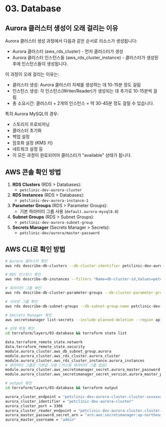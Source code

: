 # 03. Database

## Aurora 클러스터 생성이 오래 걸리는 이유
Aurora 클러스터 생성 과정에서 다음과 같은 순서로 리소스가 생성됩니다:

- Aurora 클러스터 (aws_rds_cluster) - 먼저 클러스터가 생성
- Aurora 클러스터 인스턴스들 (aws_rds_cluster_instance) - 클러스터가 생성된 후에 인스턴스들이 생성됩니다.

이 과정이 오래 걸리는 이유는:

- 클러스터 생성: Aurora 클러스터 자체를 생성하는 데 10-15분 정도 걸림
- 인스턴스 생성: 각 인스턴스(Writer/Reader)가 생성되는 데 추가로 10-15분씩 걸림
- 총 소요시간: 클러스터 + 2개의 인스턴스 = 약 30-45분 정도 걸릴 수 있습니다.

특히 Aurora MySQL의 경우:

- 스토리지 프로비저닝
- 클러스터 초기화
- 백업 설정
- 암호화 설정 (KMS 키)
- 네트워크 설정 등
- 이 모든 과정이 완료되어야 클러스터가 "available" 상태가 됩니다.

## AWS 콘솔 확인 방법

1. **RDS Clusters** (RDS > Databases):
    - `petclinic-dev-aurora-cluster`
2. **RDS Instances** (RDS > Databases):
    - `petclinic-dev-aurora-instance-1`
3. **Parameter Groups** (RDS > Parameter Groups):
    - 기본 파라미터 그룹 사용 (`default.aurora-mysql8.0`)
4. **Subnet Groups** (RDS > Subnet Groups):
    - `petclinic-dev-aurora-subnet-group`
5. **Secrets Manager** (Secrets Manager > Secrets):
    - `petclinic-dev/aurora/master-password`

## AWS CLI로 확인 방법

```bash
# Aurora 클러스터 확인
aws rds describe-db-clusters --db-cluster-identifier petclinic-dev-aurora-cluster --region ap-northeast-2 --query "DBClusters[*].[DBClusterIdentifier,Status,Engine,EngineVersion]" --output table

# RDS 인스턴스 확인
aws rds describe-db-instances --filters "Name=db-cluster-id,Values=petclinic-dev-aurora-cluster" --region ap-northeast-2 --query "DBInstances[*].[DBInstanceIdentifier,DBInstanceStatus,DBInstanceClass,Engine]" --output table

# 파라미터 그룹 확인
aws rds describe-db-cluster-parameter-groups --db-cluster-parameter-group-name default.aurora-mysql8.0 --region ap-northeast-2 --query "DBClusterParameterGroups[*].[DBClusterParameterGroupName,Description,Family]" --output table

# 서브넷 그룹 확인
aws rds describe-db-subnet-groups --db-subnet-group-name petclinic-dev-aurora-subnet-group --region ap-northeast-2 --query "DBSubnetGroups[*].[DBSubnetGroupName,Subnets[0].SubnetIdentifier,Subnets[1].SubnetIdentifier]" --output table

# Secrets Manager 확인
aws secretsmanager list-secrets --include-planned-deletion --region ap-northeast-2 --query "SecretList[?Name | contains(@, 'petclinic-dev/aurora')].[Name,ARN,PrimaryRegion]" --output table

# 상태 파일 확인
cd terraform/layers/03-database && terraform state list

data.terraform_remote_state.network
data.terraform_remote_state.security
module.aurora_cluster.aws_db_subnet_group.aurora
module.aurora_cluster.aws_rds_cluster.aurora_cluster
module.aurora_cluster.aws_rds_cluster_instance.aurora_instances
# 파라미터 그룹은 기본값 사용 (커스텀 파라미터 그룹 없음)
module.aurora_cluster.aws_secretsmanager_secret.aurora_master_password
module.aurora_cluster.aws_secretsmanager_secret_version.aurora_master_password

# output 확인
cd terraform/layers/03-database && terraform output

aurora_cluster_endpoint = "petclinic-dev-aurora-cluster.cluster-xxxxxxxxxxxx.ap-northeast-2.rds.amazonaws.com"
aurora_cluster_identifier = "petclinic-dev-aurora-cluster"
aurora_cluster_port = 3306
aurora_cluster_reader_endpoint = "petclinic-dev-aurora-cluster.cluster-ro-xxxxxxxxxxxx.ap-northeast-2.rds.amazonaws.com"
aurora_master_password_secret_arn = "arn:aws:secretsmanager:ap-northeast-2:<ACCOUNT_ID>:secret:petclinic-dev/aurora/master-password-xxxxxx"
aurora_master_username = "admin"